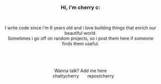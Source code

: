 <div align="center">
<h3>Hi, i'm cherry c:</h1>

<br>

<p width="200px">
I write code since i'm 6 years old and i love building things that enrich our beautiful world.<br>
Sometimes i go off on random projects, so i post them here if someone finds them useful.
<p>
  
#

<br>

Wanna talk? Add me here <br>
<img src="https://logos-world.net/wp-content/uploads/2020/12/Discord-Logo.png" height="14px">
chattycherry  <img src="https://logos-world.net/wp-content/uploads/2020/04/Twitter-Logo.png" height="14px">
repostcherry
</div>
